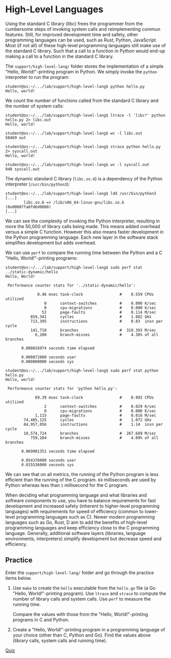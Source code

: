 # High-Level Languages

Using the standard C library (libc) frees the programmer from the cumbersome steps of invoking system calls and reimplementing commun features.
Still, for improved development time and safety, other programming languages can be used, such as Rust, Python, JavaScript.
Most (if not all) of these high-level programming languages still make use of the standard C library.
Such that a call to a function in Python would end-up making a call to a function in the standard C library.

The `support/high-level-lang/` folder stores the implementation of a simple "Hello, World!"-printing program in Python.
We simply invoke the `python` interpreter to run the program:

```console
student@os:~/.../lab/support/high-level-lang$ python hello.py
Hello, world!
```

We count the number of functions called from the standard C library and the number of system calls:

```console
student@os:~/.../lab/support/high-level-lang$ ltrace -l 'libc*' python hello.py 2> libc.out
Hello, world!

student@os:~/.../lab/support/high-level-lang$ wc -l libc.out
50469 out

student@os:~/.../lab/support/high-level-lang$ strace python hello.py 2> syscall.out
Hello, world!

student@os:~/.../lab/support/high-level-lang$ wc -l syscall.out
948 syscall.out
```

The dynamic standard C library (`libc.so.6`) is a dependency of the Python interpreter (`/usr/bin/python3`):

```console
student@os:~/.../lab/support/high-level-lang$ ldd /usr/bin/python3
[...]
        libc.so.6 => /lib/x86_64-linux-gnu/libc.so.6 (0x00007fa6fd6d0000)
[...]
```

We can see the complexity of invoking the Python interpreter, resulting in more the 50,000 of library calls being made.
This means added overhead versus a simple C function.
However this also means faster development in the Python programming language.
Each new layer in the software stack simplifies development but adds overhead.

We can use `perf` to compare the running time between the Python and a C "Hello, World!"-printing programs:

```console
student@os:~/.../lab/support/high-level-lang$ sudo perf stat ../static-dynamic/hello
Hello, World!

 Performance counter stats for '../static-dynamic/hello':

              0.46 msec task-clock                #    0.559 CPUs utilized
                 0      context-switches          #    0.000 K/sec
                 0      cpu-migrations            #    0.000 K/sec
                52      page-faults               #    0.114 M/sec
           859,341      cycles                    #    1.882 GHz
           713,395      instructions              #    0.83  insn per cycle
           141,710      branches                  #  310.393 M/sec
             6,208      branch-misses             #    4.38% of all branches

       0.000816974 seconds time elapsed

       0.000872000 seconds user
       0.000000000 seconds sys

student@os:~/.../lab/support/high-level-lang$ sudo perf stat python hello.py
Hello, world!

 Performance counter stats for 'python hello.py':

             69.39 msec task-clock                #    0.992 CPUs utilized
                 2      context-switches          #    0.029 K/sec
                 0      cpu-migrations            #    0.000 K/sec
             1,115      page-faults               #    0.016 M/sec
        74,405,125      cycles                    #    1.072 GHz
        84,957,056      instructions              #    1.14  insn per cycle
        18,574,724      branches                  #  267.689 M/sec
           759,104      branch-misses             #    4.09% of all branches

       0.069981351 seconds time elapsed

       0.054376000 seconds user
       0.015536000 seconds sys
```

We can see that on all metrics, the running of the Python program is less efficient than the running of the C program.
`69` milliseconds are used by Python whereas less than `1` millisecond for the C program.

When deciding what programming language and what libraries and software components to use, you have to balance requirements for fast development and increased safety (inherent to higher-level programming languages) with requirements for speed of efficiency (common to lower-level programming languages such as C).
Newer modern programming languages such as Go, Rust, D aim to add the benefits of high-level programming languages and keep efficiency close to the C programming language.
Generally, additional software layers (libraries, language environments, interpreters) simplify development but decrease speed and efficiency.

## Practice

Enter the `support/high-level-lang/` folder and go through the practice items below.

1. Use `make` to create the `hello` executable from the `hello.go` file (a Go "Hello, World!"-printing program).
   Use `ltrace` and `strace` to compute the number of library calls and system calls.
   Use `perf` to measure the running time.

   Compare the values with those from the "Hello, World!"-printing programs in C and Python.

1. Create a "Hello, World!"-printing program in a programming language of your choice (other than C, Python and Go).
   Find the values above (library calls, system calls and running time).

[Quiz](../quiz/high-level-lang.md)
